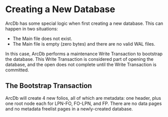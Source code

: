 # Creating a New Database

ArcDb has some special logic when first creating a new database. This can happen in two situations:
- The Main file does not exist.
- The Main file is empty (zero bytes) and there are no valid WAL files.

In this case, ArcDb performs a maintenance Write Transaction to bootstrap the database. This Write Transaction is considered part of opening the database, and the open does not complete until the Write Transaction is committed.

## The Bootstrap Transaction

ArcDb will create 4 new folios, all of which are metadata: one header, plus one root node each for LPN-FO, FO-LPN, and FP. There are no data pages and no metadata freelist pages in a newly-created database.
